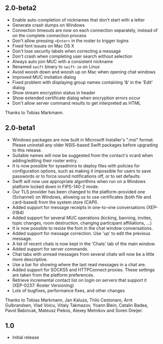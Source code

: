 2.0-beta2
---------
- Enable auto-completion of nicknames that don't start with a letter
- Generate crash dumps on Windows
- Connection timeouts are now on each connection separately, instead of on the complete connection process
- Don't allow pressing `<Enter>` in the roster to trigger logins
- Fixed font issues on Mac OS X
- Don't lose security labels when correcting a message
- Don't crash when completing user search without selection
- Always auto join MUC with a consistent nickname
- Renamed `swift` binary to `swift-im` on Linux
- Avoid woosh down and woosh up on Mac when opening chat windows
- Improved MUC invitation dialog
- Fixed problem with displaying group names containing '&' in the 'Edit' dialog
- Show stream encryption status in header
- Show extended certificate dialog when encryption errors occur
- Don't allow server command results to get interpreted as HTML

Thanks to Tobias Markmann.


2.0-beta1
---------
- Windows packages are now built in Microsoft Installer's ".msi" format. Please 
  uninstall any older NSIS-based Swift packages before upgrading to this release.
- Suitable names will now be suggested from the contact's vcard when adding/editing their roster entry.
- It is now possible for sysadmins to deploy files with policies for configuration options, such as 
  making it impossible for users to save passwords or to force sound notifications off, or to set defaults.
- Swift will now use appropriate algorithms when run on a Windows platform locked down in FIPS-140-2 mode.
- Our TLS provider has been changed to the platform-provided one (Schannel) on Windows, 
  allowing us to use certificates (both file and card-based) from the system store (CAPI).
- Added support for message receipts in one-to-one conversations (XEP-0184)
- Added support for several MUC operations (kicking, banning, invites, topic changes, room destruction, 
  changing participant affiliations, ...)
- It is now possible to resize the font in the chat window conversations.
- Added support for message correction. Use 'up' to edit the previous message.
- A list of recent chats is now kept in the 'Chats' tab of the main window.
- Added support for server commands.
- Chat tabs with unread messages from several chats will now be a little more descriptive.
- Use a bar for showing where the last read messages in a chat are.
- Added support for SOCKS5 and HTTPConnect proxies. These settings are taken from the platform preferences.
- Retrieve incremental contact list on login on servers that support it (XEP-0237: Roster Versioning)
- Lots of bugfixes, performance fixes, and other changes 

Thanks to Tobias Markmann, Jan Kaluza, Thilo Cestonaro, Arnt Gulbrandsen, Vlad Voicu, Vitaly Takmazov,
Yoann Blein, Catalin Badea, Pavol Babincak, Mateusz Piekos, Alexey Melnikov and Soren Dreijer.


1.0
---
- Initial release
